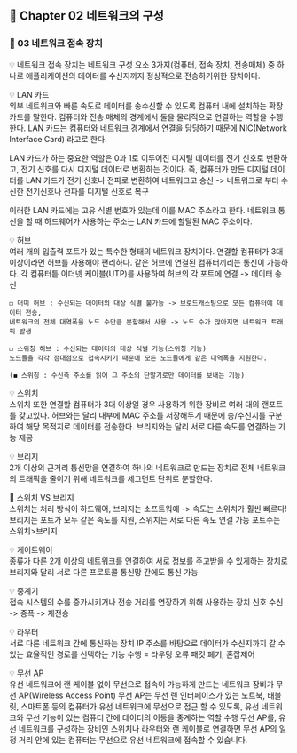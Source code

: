 ## 📕 Chapter 02 네트워크의 구성
### 📙 03 네트워크 접속 장치

💡 네트워크 접속 장치는 네트워크 구성 요소 3가지(컴퓨터, 접속 장치, 전송매체) 중 하나로 애플리케이션의 데이터를 수신지까지 정상적으로 전송하기위한 장치이다.  

💡 LAN 카드  
 외부 네트워크와 빠른 속도로 데이터를 송수신할 수 있도록 컴퓨터 내에 설치하는 확장 카드를 말한다. 컴퓨터와 전송 매체의 경계에서 둘을 물리적으로 연결하는 역할을 수행한다.
 LAN 카드는 컴퓨터와 네트워크 경계에서 연결을 담당하기 때문에 NIC(Network Interface Card) 라고로 한다.

 LAN 카드가 하는 중요한 역할은 0과 1로 이루어진 디지털 데이터를 전기 신호로 변환하고, 전기 신호를 다시 디지털 데이터로 변환하는 것이다. 
 즉, 컴퓨터가 만든 디지털 데이터를 LAN 카드가 전기 신호나 전파로 변환하여 네트워크고 송신 -> 네트워크로 부터 수신한 전기신호나 전파를 디지털 신호로 복구
 
 이러한 LAN 카드에는 고유 식별 번호가 있는데 이를 MAC 주소라고 한다. 네트워크 통신을 할 때 하드웨어가 사용하는 주소는 LAN 카드에 할달된 MAC 주소이다. 
 
 💡 허브  
  여러 개의 입출력 포트가 있는 특수한 형태의 네트워크 장치이다. 연결할 컴퓨터가 3대 이상이라면 허브를 사용해야 편리하다. 같은 허브에 연결된 컴퓨터끼리는 통신이 가능하다. 
  각 컴퓨터틑 이더넷 케이블(UTP)를 사용하여 허브의 각 포트에 연결 -> 데이터 송신
    
    ◻️ 더미 허브 : 수신되는 데이터의 대상 식별 불가능 -> 브로드캐스팅으로 모든 컴퓨터에 데이터 전송, 
    네트워크의 전체 대역폭을 노드 수만큼 분할해서 사용 -> 노드 수가 많아지면 네트워크 트래픽 발생
    
    ◻️ 스위칭 허브 : 수신되는 데이터의 대상 식별 가능(스위칭 기능) 
    노드들을 각각 점대점으로 접속시키기 때문에 모든 노드들에게 같은 대역폭을 지원한다.
    
    (◼️ 스위칭 : 수신측 주소를 읽어 그 주소의 단말기로만 데이터를 보내는 기능)
    
    
  💡 스위치  
   스위치 또한 연결할 컴퓨터가 3대 이상일 경우 사용하기 위한 장비로 여러 대의 랜포트를 갖고있다. 
   허브와는 달리 내부에 MAC 주소를 저장해두기 때문에 송/수신지를 구분하여 해당 목적지로 데이터를 전송한다. 
   브리지와는 달리 서로 다른 속도를 연결하는 기능 제공
   
 💡 브리지  
    2개 이상의 근거리 통신망을 연결하여 하나의 네트워크로 만드는 장치로 전체 네트워크의 트래픽을 줄이기 위해 네트워크를 세그먼트 단위로 분할한다.
    
  📍 스위치 VS 브리지  
    스위치는 처리 방식이 하드웨어, 브리지는 소프트워에 -> 속도는 스위치가 훨씬 빠르다!
    브리지는 포트가 모두 같은 속도를 지원, 스위치는 서로 다른 속도 연결 가능
    포트수는 스위치>브리지
    
  💡 게이트웨이   
   종류가 다른 2개 이상의 네트워크를 연결하여 서로 정보를 주고받을 수 있게하는 장치로 브리지와 달리 서로 다른 프로토콜 통신망 간에도 통신 가능
   
  💡 중계기  
  접속 시스템의 수를 증가시키거나 전송 거리를 연장하기 위해 사용하는 장치
  신호 수신 -> 증폭 -> 재전송
  
  💡 라우터  
  서로 다른 네트워크 간에 통신하는 장치
  IP 주소를 바탕으로 데이터가 수신지까지 갈 수 있는 효율적인 경로를 선택하는 기능 수행 = 라우팅
  오류 패킷 폐기, 혼잡제어
  
  💡 무선 AP  
  유선 네트워크에 랜 케이블 없이 무선으로 접속이 가능하게 만드는 네트워크 장비가 무선 AP(Wireless Access Point)
  무선 AP는 무선 랜 인터페이스가 있는 노트북, 태블릿, 스마트폰 등의 컴퓨터가 유선 네트워크에 무선으로 접근 할 수 있도록, 유선 네트워크와 무선 기능이 있는 컴퓨터 간에 데이터의 이동을 중계하는 역할 수행
  무선 AP를, 유선 네트워크를 구성하는 장비인 스위치나 라우터와 랜 케이블로 연결하면 무선 AP의 일정 거리 안에 있는 컴퓨터는 무선으로 유선 네트워크에 접속할 수 있습니다.
  
